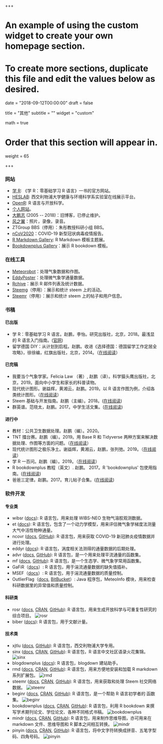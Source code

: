 +++
# An example of using the custom widget to create your own homepage section.
# To create more sections, duplicate this file and edit the values below as desired.

date = "2018-09-12T00:00:00"
draft = false

title = "其他"
subtitle = ""
widget = "custom"

math = true

# Order that this section will appear in.
weight = 65

+++

### 网站

- [学 R](https://xuer.pzhao.org/): 《学 R：零基础学习 R 语言》一书的官方网站。
- [HESLAB](https://pzhaonet.github.io/hes/): 西交利物浦大学健康与环境科学系实验室在线展示平台。
- [OpenR](https://openr.pzhao.org/): R 语言与开放科学。
- [个人网站](https://pzhao.org)。
- [大鹏志](http://dapengde.com) (2005 -- 2018)：旧博客，已停止维护。
- [风之翼](https://gallery.pzhao.org)：照片，录像，录音。
- ZTGroup BBS（停用）：朱彤教授科研小组 BBS。
- [nCoV2020](https://ncov2020.org)：COVID-19 新型冠状病毒疫情报告。
- [R Markdown Gallery](https://rmd.pzhao.org/): R Markdown 模板主题展。
- [Bookdownplus Gallery](https://bookdownplus.pzhao.org/)：展示 R bookdown 模板。

### 在线工具

- [Meteorobot](https://sciwis.shinyapps.io/meteorobot/)：处理气象数据和作图。
- [EddyPoster](https://sciwis.shinyapps.io/eddyposter/)：处理微气象学通量数据。 
- [Rchive](https://sciwis.shinyapps.io/rchive/)：展示 R 邮件列表及统计数据。
- [Steemg](http://ec2-35-157-142-69.eu-central-1.compute.amazonaws.com:3838/myapp/)（停用）：展示和统计 steem 上的活动。
- [Steemr](https://pzhao.shinyapps.io/steemr/)（停用）：展示和统计 steem 上的帖子和用户信息。

### 书稿

#### 已出版
- 学 R：零基础学习 R 语言。赵鹏，李怡。研究出版社，北京，2018。最浅显的 R 语言入门指南。([官网](https://xuer.pzhao.org/))
- 留学德国 DIY：从计划到启程。赵鹏。收进《选择德国：德国留学工作定居全攻略》，徐徐编，红旗出版社，北京，2014。（[在线阅读](https://weread.qq.com/web/reader/aea327205df1c2aea6eed14ka87322c014a87ff679a21ea)）

#### 已完稿
- 我要当个气象学家。Felicia Law （著）, 赵鹏（译）。科学猫头鹰出版社，北京，2019。面向中小学生和家长的科普读物。
- 现代统计图形。谢益辉，黄湘云，赵鹏。2019。以 R 语言作图为例，介绍各类统计图形。（[在线阅读](https://msg-book.netlify.com/)）
- Steem 基础与开发指南。赵鹏（主编）。2018。([在线阅读](https://bookdown.org/baydap/steemh))
- 群英谱。范晓太，赵鹏。2017。中学生活文集。([在线阅读](https://bookdown.org/baydap/qyp/))

#### 进行中
- 教材：公共卫生数据处理。赵鹏（编）。2020。
- TNT 擂台赛。赵鹏（编）。2019。用 Base R 和 Tidyverse 两种方案来解决数据处理、作图等方面的问题。（[在线阅读](https://pzhaonet.github.io/btcookbook/)）
- 现代统计图形之极乐净土。谢益辉，黄湘云，赵鹏，张列弛。2019。（[在线阅读](https://pzhaonet.github.io/msgtv/)）
- 学 R 一百问。赵鹏（编）。2019。（[在线阅读](https://pzhao.org/book/r100q/)）
- R bookdownplus 教程（英文）. 赵鹏。 2017。R 'bookdownplus' 包使用指南。([在线阅读](https://bookdown.org/baydap/bookdownplus/))
- 爸爸三定律。赵鹏。2017。育儿帖子合集。([在线阅读](https://bookdown.org/baydap/papasdiary/))

### 软件开发

#### 专业类
- wibsr ([docs](https://pzhao.org/pkg/wibsr)): R 语言包，用来处理 WIBS-NEO 生物气溶胶观测数据。
- et ([docs](https://pzhao.org/pkg/et)): R 语言包，包含了一个动力学模型，用来评估微气象学梯度法测量大气中活性物种通量。
- ncovr ([docs](https://pzhao.org/pkg/ncovr), [GitHub](https://github.com/pzhaonet/ncovr)): R 语言包，用来获取 COVID-19 新冠肺炎疫情数据并进行处理。
- eddyr ([docs](https://pzhao.org/pkg/eddyr)): R 语言包，涡度相关法测得的通量数据的后期处理。
- advr ([docs](https://pzhao.org/pkg/advr), [GitHub](https://github.com/pzhaonet/advr)): R 语言包，是一个用来处理平流通量的函数集。
- mf ([docs](https://pzhao.org/pkg/mf), [GitHub](https://github.com/pzhaonet/mf)): R 语言包，是一个生态学、微气象学常用函数集。
- GaFiR（[docs](https://www.bayceer.uni-bayreuth.de/mm/de/software/software/software_dl.php?id_obj=124194)）: R 语言包，用于湍流通量数据的缺失值插补。
- MSEF（[docs](https://epub.uni-bayreuth.de/1759/)）: R 语言包，用于湍流通量数据的质量控制。
- OutlierFlag（[docs](http://meteothink.org/products/outlierflag.html), [BitBucket](https://bitbucket.org/yaqiang/outlierflag)）: Java 程序包，MeteoInfo 模块，用来检查科研数据里的异常值和质量控制。

#### 科研类
- rosr ([docs](https://pzhao.org/pkg/rosr), [CRAN](https://CRAN.R-project.org/package=rosr), [GitHub](https://github.com/pzhaonet/rosr)): R 语言包，用来生成开放科学与可重复性研究的综合项目。
![rosr](http://cranlogs.r-pkg.org/badges/grand-total/rosr)
- biber ([docs](https://pzhao.org/pkg/biber)): R 语言包，用于文献计量。

#### 技术类
- xjtlu ([docs](https://pzhao.org/pkg/xjtlu), [GitHub](https://github.com/pzhaonet/xjtlu)): R 语言包，西交利物浦大学专用。
- sinx ([docs](https://pzhao.org/pkg/sinx), [CRAN](https://CRAN.R-project.org/package=sinx), [GitHub](https://github.com/pzhaonet/sinx)): R 语言包，R 语言中文社区语录火花集锦。
![sinx](http://cranlogs.r-pkg.org/badges/grand-total/sinx)
- blogdownplus ([docs](https://pzhao.org/pkg/blogdownplus)): R 语言包，blogdown 建站助手。
- rmd ([docs](https://pzhao.org/pkg/rmd), [CRAN](https://CRAN.R-project.org/package=rmd), [GitHub](https://github.com/pzhaonet/rmd)): R 语言包，用来方便地安装和加载 R markdown 系列扩展包。
![rmd](http://cranlogs.r-pkg.org/badges/grand-total/rmd)
- steemr ([docs](https://pzhao.org/pkg/steemr), [CRAN](https://CRAN.R-project.org/package=steemr), [GitHub](https://github.com/pzhaonet/steemr)): R 语言包，用来获取和处理 Steem 社交网络数据。
![steemr](https://cranlogs.r-pkg.org/badges/grand-total/steemr)
- beginr ([docs](https://pzhao.org/pkg/beginr), [CRAN](https://CRAN.R-project.org/package=beginr), [GitHub](https://github.com/pzhaonet/beginr)): R 语言包，是一个帮助 R 语言初学者的 函数集。
![beginr](http://cranlogs.r-pkg.org/badges/grand-total/beginr)
- bookdownplus ([docs](https://pzhao.org/pkg/bookdownplus), [CRAN](https://CRAN.R-project.org/package=bookdownplus), [GitHub](https://github.com/pzhaonet/bookdownplus)): R 语言包，利用 R bookdown 来撰写学术期刊论文、学位论文、各种不同格式书稿。 
![bookdownplus](http://cranlogs.r-pkg.org/badges/grand-total/bookdownplus)
- mindr ([docs](https://pzhao.org/pkg/mindr), [CRAN](https://CRAN.R-project.org/package=mindr), [GitHub](https://github.com/pzhaonet/mindr)): R 语言包，用来制作思维导图，亦可用来在 markdown 文件、思维导图和 R 脚本之间相互转换。
![mindr](http://cranlogs.r-pkg.org/badges/grand-total/mindr)
- pinyin ([docs](https://pzhao.org/pkg/pinyin), [CRAN](https://CRAN.R-project.org/package=pinyin), [GitHub](https://github.com/pzhaonet/pinyin)): R 语言包，将中文字符转换成拼音、五笔字型码、四角号码。
![pinyin](http://cranlogs.r-pkg.org/badges/grand-total/pinyin)
